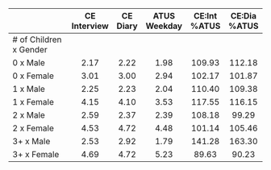 
|                      | CE<br>Interview |  CE<br>Diary | ATUS<br>Weekday | CE:Int<br>%ATUS | CE:Dia<br>%ATUS |
| -------------------- | :----------: | :----------: | :----------: | :----------: | :----------: |
| # of Children x Gender |              |              |              |              |              |
| 0 x Male             |         2.17 |         2.22 |         1.98 |       109.93 |       112.18 |
| 0 x Female           |         3.01 |         3.00 |         2.94 |       102.17 |       101.87 |
| 1 x Male             |         2.25 |         2.23 |         2.04 |       110.40 |       109.38 |
| 1 x Female           |         4.15 |         4.10 |         3.53 |       117.55 |       116.15 |
| 2 x Male             |         2.59 |         2.37 |         2.39 |       108.18 |        99.29 |
| 2 x Female           |         4.53 |         4.72 |         4.48 |       101.14 |       105.46 |
| 3+ x Male            |         2.53 |         2.92 |         1.79 |       141.28 |       163.30 |
| 3+ x Female          |         4.69 |         4.72 |         5.23 |        89.63 |        90.23 |

